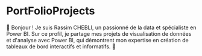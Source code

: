 # PortFolioProjects
👋 Bonjour ! Je suis Rassim CHEBLI, un passionné de la data et spécialiste en Power BI. Sur ce profil, je partage mes projets de visualisation de données et d'analyse avec Power BI, qui démontrent mon expertise en création de tableaux de bord interactifs et informatifs. 🚀
